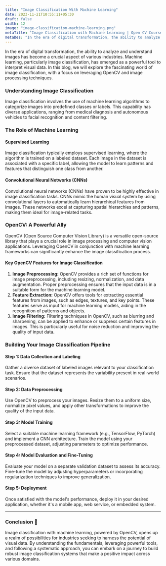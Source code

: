 ```yaml
---
title: "Image Classification With Machine Learning"
date: 2023-11-21T10:55:11+05:30
draft: false
width: 12
image: "image-classification-machine-learning.png"
metaTitle: "Image Classification with Machine Learning | Open CV Courses"
metaDes: "In the era of digital transformation, the ability to analyze and understand images has become a crucial aspect of various industries. Machine learning, particularly image classification, has emerged as a powerful tool to interpret visual data. In this blog, we will explore the fascinating world of image classification, with a focus on leveraging OpenCV and image processing techniques."
---
```


In the era of digital transformation, the ability to analyze and understand images has become a crucial aspect of various industries. Machine learning, particularly image classification, has emerged as a powerful tool to interpret visual data. In this blog, we will explore the fascinating world of image classification, with a focus on leveraging OpenCV and image processing techniques. <!--more-->

### Understanding Image Classification

Image classification involves the use of machine learning algorithms to categorize images into predefined classes or labels. This capability has diverse applications, ranging from medical diagnosis and autonomous vehicles to facial recognition and content filtering.

### The Role of Machine Learning

#### Supervised Learning

Image classification typically employs supervised learning, where the algorithm is trained on a labeled dataset. Each image in the dataset is associated with a specific label, allowing the model to learn patterns and features that distinguish one class from another.

#### Convolutional Neural Networks (CNNs)

Convolutional neural networks (CNNs) have proven to be highly effective in image classification tasks. CNNs mimic the human visual system by using convolutional layers to automatically learn hierarchical features from images. These networks excel at capturing spatial hierarchies and patterns, making them ideal for image-related tasks.

### OpenCV: A Powerful Ally

OpenCV (Open Source Computer Vision Library) is a versatile open-source library that plays a crucial role in image processing and computer vision applications. Leveraging OpenCV in conjunction with machine learning frameworks can significantly enhance the image classification process.

#### Key OpenCV Features for Image Classification

1. **Image Preprocessing:** OpenCV provides a rich set of functions for image preprocessing, including resizing, normalization, and data augmentation. Proper preprocessing ensures that the input data is in a suitable form for the machine learning model.
2. **Feature Extraction:** OpenCV offers tools for extracting essential features from images, such as edges, textures, and key points. These features serve as input for machine learning models, aiding in the recognition of patterns and objects.
3. **Image Filtering:** Filtering techniques in OpenCV, such as blurring and sharpening, can be applied to enhance or suppress certain features in images. This is particularly useful for noise reduction and improving the quality of input data.

### Building Your Image Classification Pipeline

#### Step 1: Data Collection and Labeling

Gather a diverse dataset of labeled images relevant to your classification task. Ensure that the dataset represents the variability present in real-world scenarios.

#### Step 2: Data Preprocessing

Use OpenCV to preprocess your images. Resize them to a uniform size, normalize pixel values, and apply other transformations to improve the quality of the input data.

#### Step 3: Model Training

Select a suitable machine learning framework (e.g., TensorFlow, PyTorch) and implement a CNN architecture. Train the model using your preprocessed dataset, adjusting parameters to optimize performance.

#### Step 4: Model Evaluation and Fine-Tuning

Evaluate your model on a separate validation dataset to assess its accuracy. Fine-tune the model by adjusting hyperparameters or incorporating regularization techniques to improve generalization.

#### Step 5: Deployment

Once satisfied with the model's performance, deploy it in your desired application, whether it's a mobile app, web service, or embedded system.

--------------------

### Conclusion 🏁

Image classification with machine learning, powered by OpenCV, opens up a realm of possibilities for industries seeking to harness the potential of visual data. By understanding the fundamentals, leveraging powerful tools, and following a systematic approach, you can embark on a journey to build robust image classification systems that make a positive impact across various domains.